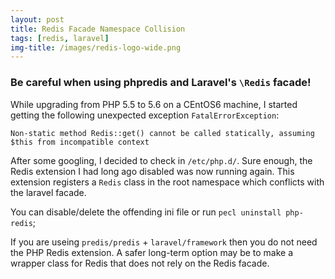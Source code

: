 ```yaml
---
layout: post
title: Redis Facade Namespace Collision
tags: [redis, laravel]
img-title: /images/redis-logo-wide.png
---
```


### Be careful when using phpredis and Laravel's `\Redis` facade!

While upgrading from PHP 5.5 to 5.6 on a CEntOS6 machine, I started getting the following unexpected exception `FatalErrorException`:
```
Non-static method Redis::get() cannot be called statically, assuming $this from incompatible context
```

After some googling, I decided to check in `/etc/php.d/`. Sure enough, the Redis extension I had long ago disabled was now running again.
This extension registers a `Redis` class in the root namespace which conflicts with the laravel facade. 

You can disable/delete the offending ini file or run `pecl uninstall php-redis`;

If you are useing `predis/predis` + `laravel/framework` then you do not need the PHP Redis extension. A safer long-term option may be to
make a wrapper class for Redis that does not rely on the Redis facade.
